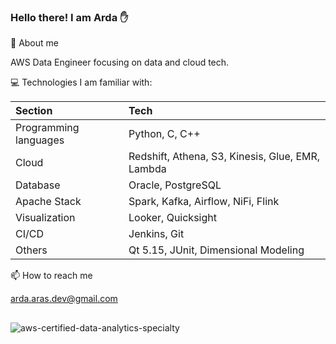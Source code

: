 ### Hello there!  I am Arda ✋

💬 About me

AWS Data Engineer focusing on data and cloud tech.

💻 Technologies I am familiar with:

| Section      | Tech |
| :---        |    :----    |
| Programming languages     | Python, C, C++ |
| Cloud   | Redshift, Athena, S3, Kinesis, Glue, EMR, Lambda |
| Database | Oracle, PostgreSQL |
| Apache Stack         | Spark, Kafka, Airflow, NiFi, Flink |
| Visualization        | Looker, Quicksight |
| CI/CD                | Jenkins, Git |
| Others               | Qt 5.15, JUnit, Dimensional Modeling |

📫 How to reach me

arda.aras.dev@gmail.com

##

![aws-certified-data-analytics-specialty](https://github.com/ArdaAras/ArdaAras/assets/37178857/8007f282-48fd-4bed-a61d-99ae17571b6c)
